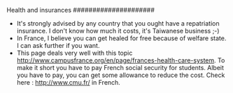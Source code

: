 Health and insurances
#####################

* It's strongly advised by any country that you ought have a repatriation insurance. I don't know how much it costs, it's Taiwanese business ;-)
* In France, I believe you can get healed for free because of welfare state. I can ask further if you want.
* This page deals very well with this topic http://www.campusfrance.org/en/page/frances-health-care-system. To make it short you have to pay French social security for students. Albeit you have to pay, you can get some allowance to reduce the cost. Check here : http://www.cmu.fr/ in French.
